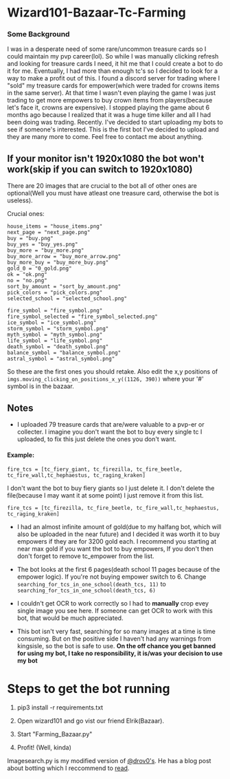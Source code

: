 # Wizard101-Bazaar-Tc-Farming
### Some Background
I was in a desperate need of some rare/uncommon treasure cards so I could maintain my pvp career(lol). So while I was manually clicking refresh and looking for treasure cards I need, it hit me that I could create a bot to do it for me. Eventually, I had more than enough tc's so I decided to look for a way to make a profit out of this. I found a discord server for trading where I "sold" my treasure cards for empower(which were traded for crowns items in the same server). At that time I wasn't even playing the game I was just trading to get more empowers to buy crown items from players(because let's face it, crowns are expensive). I stopped playing the game about 6 months ago because I realized that it was a huge time killer and all I had been doing was trading. Recently. I've decided to start uploading my bots  to see if someone's interested. This is the first bot I've decided to upload and they are many more to come. Feel free to contact me about anything.

## If your monitor isn't 1920x1080 the bot won't work(skip if you can switch to 1920x1080)
There are 20 images that are crucial to the bot all of other ones are optional(Well you must have atleast one treasure card, otherwise the bot is useless).

Crucial ones:
```
house_items = "house_items.png"
next_page = "next_page.png"
buy = "buy.png"
buy_yes = "buy_yes.png"
buy_more = "buy_more.png"
buy_more_arrow = "buy_more_arrow.png"
buy_more_buy = "buy_more_buy.png"
gold_0 = "0_gold.png"
ok = "ok.png"
no = "no.png"
sort_by_amount = "sort_by_amount.png"
pick_colors = "pick_colors.png"
selected_school = "selected_school.png"

fire_symbol = "fire_symbol.png"
fire_symbol_selected = "fire_symbol_selected.png"
ice_symbol = "ice_symbol.png"
storm_symbol = "storm_symbol.png"
myth_symbol = "myth_symbol.png"
life_symbol = "life_symbol.png"
death_symbol = "death_symbol.png"
balance_symbol = "balance_symbol.png"
astral_symbol = "astral_symbol.png"
```
So these are the first ones you should retake. Also edit the x,y positions of `imgs.moving_clicking_on_positions_x_y((1126, 390))` where your '#' symbol is in the bazaar.

## Notes
* I uploaded 79 treasure cards that are/were valuable to a pvp-er or collecter. I imagine you don't want the bot to buy every single tc  I uploaded, to fix this just delete the ones you don't want.

#### Example:
```
fire_tcs = [tc_fiery_giant, tc_firezilla, tc_fire_beetle, tc_fire_wall,tc_hephaestus, tc_raging_kraken]
```
I don't want the bot to buy fiery giants so I just delete it. I don't delete the file(because I may want it at some point) I just remove it from this list.
```
fire_tcs = [tc_firezilla, tc_fire_beetle, tc_fire_wall,tc_hephaestus, tc_raging_kraken]
```
* I had an almost infinite amount of gold(due to my halfang bot, which will also be uploaded in the near future) and I decided it was worth it to buy empowers if they are for 3200 gold each. I recommend you starting at near max gold if you want the bot to buy empowers, If you don't then don't forget to remove tc_empower from the list.

* The bot looks at the first 6 pages(death school 11 pages because of the empower logic). If you're not buying empower switch to 6. Change `searching_for_tcs_in_one_school(death_tcs, 11)` to `searching_for_tcs_in_one_school(death_tcs, 6)`

* I couldn't get OCR to work correctly so I had to **manually** crop evey single image you see here. If someone can get OCR to work with this bot, that would be much appreciated.

* This bot isn't very fast, searching for so many images at a time is time consuming. But on the positive side I haven't had any warnings from kingsisle, so the bot is safe to use. **On the off chance you get banned for using my bot, I take no responsibility, it is/was your decision to use my bot**

# Steps to get the bot running

1. pip3 install -r requirements.txt

2. Open wizard101 and go vist our friend Elrik(Bazaar).

3. Start "Farming_Bazaar.py"

4. Profit! (Well, kinda)

Imagesearch.py is my modified version of [@drov0's](https://github.com/drov0/python-imagesearch). He has a blog post about botting which I reccommend to [read](https://steemit.com/python/@howo/image-recognition-for-automation-with-python).
